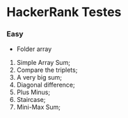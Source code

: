 # HackerRank Testes

### Easy
- Folder array
1. Simple Array Sum;
2. Compare the triplets;
3. A very big sum;
4. Diagonal difference;
5. Plus Minus;
6. Staircase;
7. Mini-Max Sum;